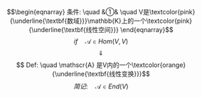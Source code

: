 $$\begin{eqnarray}
条件: \quad
&①& \quad V是\textcolor{pink}{\underline{\textbf{数域}}}\mathbb{K}上的一个\textcolor{pink}{\underline{\textbf{线性空间}}} 
\end{eqnarray}$$
$$if \quad \mathscr{A} \in Hom(V,V)$$
$$\quad \Downarrow \quad $$
$$ Def: \quad \mathscr{A} 是V内的一个\textcolor{orange}{\underline{\textbf{线性变换}}}$$
$$简记: \quad \mathscr{A} \in End(V)$$